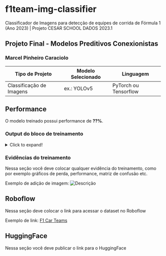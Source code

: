 # f1team-img-classifier
Classificador de Imagens para detecção de equipes de corrida de Fórmula 1 (Ano 2023) | Projeto CESAR SCHOOL DADOS 2023.1

## Projeto Final - Modelos Preditivos Conexionistas

### Marcel Pinheiro Caraciolo

|**Tipo de Projeto**|**Modelo Selecionado**|**Linguagem**|
|--|--|--|
|Classificação de Imagens|ex.: YOLOv5|PyTorch ou Tensorflow|

## Performance

O modelo treinado possui performance de **??%**.

### Output do bloco de treinamento

<details>
  <summary>Click to expand!</summary>
  
  ```text
    Você deve colar aqui a saída do bloco de treinamento do notebook, contendo todas as épocas e saídas do treinamento
  ```
</details>

### Evidências do treinamento

Nessa seção você deve colocar qualquer evidência do treinamento, como por exemplo gráficos de perda, performance, matriz de confusão etc.

Exemplo de adição de imagem:
![Descrição](https://picsum.photos/seed/picsum/500/300)

## Roboflow

Nessa seção deve colocar o link para acessar o dataset no Roboflow

Exemplo de link: [F1 Car Teams](https://universe.roboflow.com/corriporai/f1-car-teams)

## HuggingFace

Nessa seção você deve publicar o link para o HuggingFace
